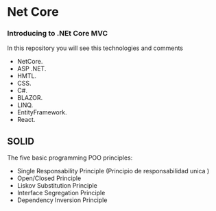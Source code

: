 # Net Core

### Introducing to .NEt Core MVC 

In this repository you will see this technologies and comments
- NetCore.
- ASP .NET. 
- HMTL.
- CSS.
- C#. 
- BLAZOR.
- LINQ.
- EntityFramework.
- React.

## SOLID
The five basic programming POO principles:
- Single Responsability Principle (Principio de responsabilidad unica )
- Open/Closed Principle
- Liskov Substitution Principle
- Interface Segregation Principle
- Dependency Inversion Principle
